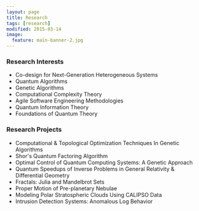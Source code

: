 ```yaml
---
layout: page
title: Research
tags: [research]
modified: 2015-03-14
image:
  feature: main-banner-2.jpg
---
```


### Research Interests

* Co-design for Next-Generation Heterogeneous Systems
* Quantum Algorithms
* Genetic Algorithms
* Computational Complexity Theory
* Agile Software Engineering Methodologies
* Quantum Information Theory
* Foundations of Quantum Theory

### Research Projects

* Computational & Topological Optimization Techniques In Genetic Algorithms
* Shor's Quantum Factoring Algorithm
* Optimal Control of Quantum Computing Systems: A Genetic Approach
* Quantum Speedups of Inverse Problems in General Relativity & Differential Geometry
* Fractals: Julia and Mandelbrot Sets
* Proper Motion of Pre-planetary Nebulae
* Modeling Polar Stratospheric Clouds Using CALIPSO Data
* Intrusion Detection Systems: Anomalous Log Behavior

